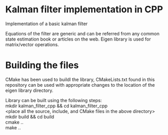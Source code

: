 # Kalman filter implementation in CPP

Implementation of a basic kalman filter <br />

Equations of the filter are generic and can be referred from any common state estimation book or articles on the web.
Eigen library is used for matrix/vector operations. 

# Building the files

CMake has been used to buildl the library, CMakeLists.txt found in this repository can be used with appropriate changes
to the location of the eigen library directory.

Library can be built using the following steps: <br />
mkdir kalman_filter_cpp && cd kalman_filter_cpp <br />
<place all the source, include, and CMake files in the above directory> <br />
mkdir build && cd build <br />
cmake .. <br />
make .. <br />
